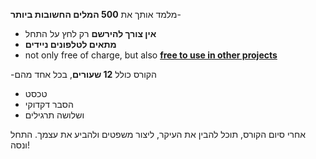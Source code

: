 &#x202b; -מלמד אותך את **500 המלים החשובות ביותר**
- **אין צורך להירשם** רק לחץ על התחל
- **מתאים לטלפונים ניידים**
- not only free of charge, but also **[free to use in other projects](https://github.com/Esperanto/kurso-zagreba-metodo)**

-הקורס כולל **12 שעורים**, בכל אחד מהם

- טכסט
- הסבר דקדוקי
- ושלושה תרגילים

אחרי סיום הקורס, תוכל להבין את העיקר, ליצור משפטים ולהביע את עצמך. התחל ונסה!
